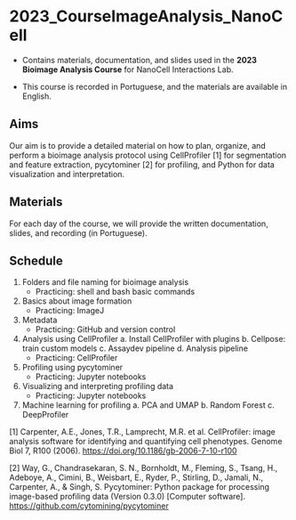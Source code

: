 # 2023_CourseImageAnalysis_NanoCell

- Contains materials, documentation, and slides used in the **2023 Bioimage Analysis Course** for NanoCell Interactions Lab.

- This course is recorded in Portuguese, and the materials are available in English.

## Aims

Our aim is to provide a detailed material on how to plan, organize, and perform a bioimage analysis protocol using CellProfiler [1] for segmentation and feature extraction, pycytominer [2] for profiling, and Python for data visualization and interpretation. 

## Materials

For each day of the course, we will provide the written documentation, slides, and recording (in Portuguese).

## Schedule

1. Folders and file naming for bioimage analysis
    - Practicing: shell and bash basic commands
2. Basics about image formation
    - Practicing: ImageJ
3. Metadata
    - Practicing: GitHub and version control
4. Analysis using CellProfiler
    a. Install CellProfiler with plugins
    b. Cellpose: train custom models
    c. Assaydev pipeline
    d. Analysis pipeline
    - Practicing: CellProfiler
5. Profiling using pycytominer
    - Practicing: Jupyter notebooks
6. Visualizing and interpreting profiling data 
    - Practicing: Jupyter notebooks
7. Machine learning for profiling
    a. PCA and UMAP
    b. Random Forest
    c. DeepProfiler



[1] Carpenter, A.E., Jones, T.R., Lamprecht, M.R. et al. CellProfiler: image analysis software for identifying and quantifying cell phenotypes. Genome Biol 7, R100 (2006). https://doi.org/10.1186/gb-2006-7-10-r100

[2] Way, G., Chandrasekaran, S. N., Bornholdt, M., Fleming, S., Tsang, H., Adeboye, A., Cimini, B., Weisbart, E., Ryder, P., Stirling, D., Jamali, N., Carpenter, A., & Singh, S. Pycytominer: Python package for processing image-based profiling data (Version 0.3.0) [Computer software]. https://github.com/cytomining/pycytominer
